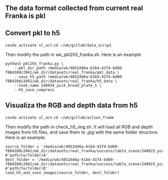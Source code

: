 ## The data format collected from current real Franka is pkl

## Convert pkl to h5


`conda activate sl_act`
`cd ~/wk/gitlab/data_script`

Then modify the path in wk_pkl2h5_franka.sh.
Here is an example
    
    python3 pkl2h5_franka.py \
        --pkl_dir_path /media/wk/4852d46a-6164-41f4-bd60-f88410dc2041/wk_dir/datasets/real_franka/pkl_data \
        --save_h5_path /media/wk/4852d46a-6164-41f4-bd60-f88410dc2041/wk_dir/datasets/real_franka/h5_data \
        --task_name 240924_pick_bread_plate_1 \
        --h5_save_compress

## Visualiza the RGB and depth data from h5

`conda activate sl_act`
`cd ~/wk/gitlab/action_frame`

Then modify the path in check_h5_img.sh. 
It will load all RGB and depth images from h5 files, and save them to .jpg with the same folder structure.
Here is an example.

    source_folder = '/media/wk/4852d46a-6164-41f4-bd60-f88410dc2041/wk_dir/datasets/real_franka/success/table_scene/240923_pick_bread_plate_1_h5' #'path/to/folder/A'
    dest_folder = '/media/wk/4852d46a-6164-41f4-bd60-f88410dc2041/wk_dir/datasets/real_franka/success/table_scene/240923_pick_bread_plate_1_image' #'path/to/folder/B'
    load_h5_and_save_images(source_folder, dest_folder)



